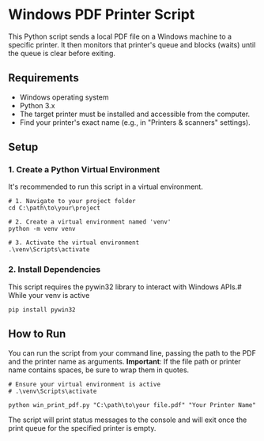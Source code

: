 # Windows PDF Printer Script
This Python script sends a local PDF file on a Windows machine to a specific printer. It then monitors that printer's queue and blocks (waits) until the queue is clear before exiting.

## Requirements
- Windows operating system
- Python 3.x
- The target printer must be installed and accessible from the computer.
- Find your printer's exact name (e.g., in "Printers & scanners" settings).

## Setup
### 1. Create a Python Virtual Environment

It's recommended to run this script in a virtual environment.
```shell
# 1. Navigate to your project folder
cd C:\path\to\your\project

# 2. Create a virtual environment named 'venv'
python -m venv venv

# 3. Activate the virtual environment
.\venv\Scripts\activate
```

### 2. Install Dependencies
This script requires the pywin32 library to interact with Windows APIs.# While your venv is active
```shell
pip install pywin32
```

## How to Run
You can run the script from your command line, passing the path to the PDF and the printer name as arguments.
**Important**: If the file path or printer name contains spaces, be sure to wrap them in quotes.
```shell
# Ensure your virtual environment is active
# .\venv\Scripts\activate

python win_print_pdf.py "C:\path\to\your file.pdf" "Your Printer Name"
```
The script will print status messages to the console and will exit once the print queue for the specified printer is empty.

